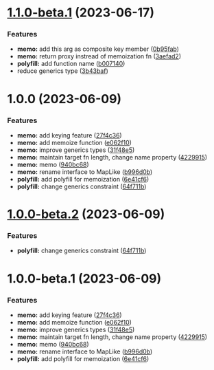 # [1.1.0-beta.1](https://github.com/TomokiMiyauci/memo/compare/1.0.0...1.1.0-beta.1) (2023-06-17)


### Features

* **memo:** add this arg as composite key member ([0b95fab](https://github.com/TomokiMiyauci/memo/commit/0b95fabcd8bbe93c8a35bbbfe7dd86c9003d0c6e))
* **memo:** return proxy instread of memoization fn ([3aefad2](https://github.com/TomokiMiyauci/memo/commit/3aefad2e702d64283c06349c5675e9d5f7596e01))
* **polyfill:** add function name ([b007140](https://github.com/TomokiMiyauci/memo/commit/b00714015341d7adc2b45211e41621b76a487389))
* reduce generics type ([3b43baf](https://github.com/TomokiMiyauci/memo/commit/3b43baf1880cd1ffd094a9aca457dc32e1feee30))

# 1.0.0 (2023-06-09)


### Features

* **memo:** add keying feature ([27f4c36](https://github.com/TomokiMiyauci/memo/commit/27f4c361cbc7aefc34ef043205d9b8e782c61746))
* **memo:** add memoize function ([e062f10](https://github.com/TomokiMiyauci/memo/commit/e062f103974a892095f9776c62f64536d1cc1310))
* **memo:** improve generics types ([31f48e5](https://github.com/TomokiMiyauci/memo/commit/31f48e51538d7cf9d88ad72d6fe389636f6ee4bb))
* **memo:** maintain target fn length, change name property ([4229915](https://github.com/TomokiMiyauci/memo/commit/4229915a743af4a34f5f5e81cdf7ae9f4b900e6d))
* **memo:** memo ([940bc68](https://github.com/TomokiMiyauci/memo/commit/940bc68aae238be81804bc5c345f7e511ea63722))
* **memo:** rename interface to MapLike ([b996d0b](https://github.com/TomokiMiyauci/memo/commit/b996d0bc7255cabe01407c5699c852663298a03d))
* **polyfill:** add polyfill for memoization ([6e41cf6](https://github.com/TomokiMiyauci/memo/commit/6e41cf6e388b6f403467cb73a1d15106fb221e09))
* **polyfill:** change generics constraint ([64f711b](https://github.com/TomokiMiyauci/memo/commit/64f711b47ec7d2434397e80d2612815eeecf4763))

# [1.0.0-beta.2](https://github.com/TomokiMiyauci/memo/compare/1.0.0-beta.1...1.0.0-beta.2) (2023-06-09)


### Features

* **polyfill:** change generics constraint ([64f711b](https://github.com/TomokiMiyauci/memo/commit/64f711b47ec7d2434397e80d2612815eeecf4763))

# 1.0.0-beta.1 (2023-06-09)


### Features

* **memo:** add keying feature ([27f4c36](https://github.com/TomokiMiyauci/memo/commit/27f4c361cbc7aefc34ef043205d9b8e782c61746))
* **memo:** add memoize function ([e062f10](https://github.com/TomokiMiyauci/memo/commit/e062f103974a892095f9776c62f64536d1cc1310))
* **memo:** improve generics types ([31f48e5](https://github.com/TomokiMiyauci/memo/commit/31f48e51538d7cf9d88ad72d6fe389636f6ee4bb))
* **memo:** maintain target fn length, change name property ([4229915](https://github.com/TomokiMiyauci/memo/commit/4229915a743af4a34f5f5e81cdf7ae9f4b900e6d))
* **memo:** memo ([940bc68](https://github.com/TomokiMiyauci/memo/commit/940bc68aae238be81804bc5c345f7e511ea63722))
* **memo:** rename interface to MapLike ([b996d0b](https://github.com/TomokiMiyauci/memo/commit/b996d0bc7255cabe01407c5699c852663298a03d))
* **polyfill:** add polyfill for memoization ([6e41cf6](https://github.com/TomokiMiyauci/memo/commit/6e41cf6e388b6f403467cb73a1d15106fb221e09))
